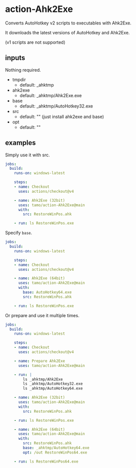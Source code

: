 # action-Ahk2Exe

Converts AutoHotkey v2 scripts to executables with Ahk2Exe.

It downloads the latest versions of AutoHotkey and Ahk2Exe.

(v1 scripts are not supported)

## inputs

Nothing required.

- tmpdir
  - default: _ahktmp
- ahk2exe
  - default: _ahktmp/Ahk2Exe.exe
- base
  - default: _ahktmp/AutoHotkey32.exe
- src
  - default: "" (just install ahk2exe and base)
- opt
  - default: ""

## examples

Simply use it with src.

```yaml
jobs:
  build:
    runs-on: windows-latest

    steps:
    - name: Checkout
      uses: actions/checkout@v4

    - name: Ahk2Exe (32bit)
      uses: tamo/action-Ahk2Exe@main
      with:
        src: RestoreWinPos.ahk

    - run: ls RestoreWinPos.exe
```

Specify `base`.

```yaml
jobs:
  build:
    runs-on: windows-latest

    steps:
    - name: Checkout
      uses: actions/checkout@v4

    - name: Ahk2Exe (64bit)
      uses: tamo/action-Ahk2Exe@main
      with:
        base: AutoHotkey64.exe
        src: RestoreWinPos.ahk

    - run: ls RestoreWinPos.exe
```

Or prepare and use it multiple times.

```yaml
jobs:
  build:
    runs-on: windows-latest

    steps:
    - name: Checkout
      uses: actions/checkout@v4

    - name: Prepare Ahk2Exe
      uses: tamo/action-Ahk2Exe@main

    - run: |
        ls _ahktmp/Ahk2Exe
        ls _ahktmp/AutoHotkey32.exe
        ls _ahktmp/AutoHotkey64.exe

    - name: Ahk2Exe (32bit)
      uses: tamo/action-Ahk2Exe@main
      with:
        src: RestoreWinPos.ahk

    - run: ls RestoreWinPos.exe

    - name: Ahk2Exe (64bit)
      uses: tamo/action-Ahk2Exe@main
      with:
        src: RestoreWinPos.ahk
        base: _ahktmp/AutoHotkey64.exe
        opt: /out RestoreWinPos64.exe

    - run: ls RestoreWinPos64.exe
```
